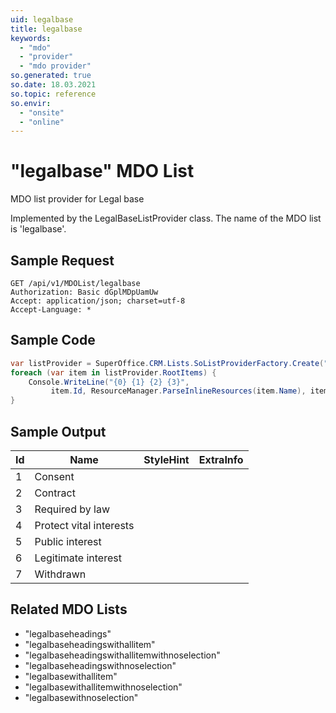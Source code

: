 ```yaml
---
uid: legalbase
title: legalbase
keywords:
  - "mdo"
  - "provider"
  - "mdo provider"
so.generated: true
so.date: 18.03.2021
so.topic: reference
so.envir:
  - "onsite"
  - "online"
---
```


# "legalbase" MDO List
MDO list provider for Legal base



Implemented by the <see cref="T:SuperOffice.CRM.Lists.LegalBaseListProvider">LegalBaseListProvider</see> class.
The name of the MDO list is 'legalbase'.




## Sample Request

```http!
GET /api/v1/MDOList/legalbase
Authorization: Basic dGplMDpUamUw
Accept: application/json; charset=utf-8
Accept-Language: *

```

## Sample Code
```cs
var listProvider = SuperOffice.CRM.Lists.SoListProviderFactory.Create("legalbase", forceFlatList: true);
foreach (var item in listProvider.RootItems) {
    Console.WriteLine("{0} {1} {2} {3}", 
         item.Id, ResourceManager.ParseInlineResources(item.Name), item.StyleHint, item.ExtraInfo);
}
```

## Sample Output

|Id   | Name  |StyleHint|ExtraInfo |
| --- | ----- | ------- | -------- |
|1|Consent|||
|2|Contract|||
|3|Required by law|||
|4|Protect vital interests|||
|5|Public interest|||
|6|Legitimate interest|||
|7|Withdrawn|||


## Related MDO Lists

* "legalbaseheadings"
* "legalbaseheadingswithallitem"
* "legalbaseheadingswithallitemwithnoselection"
* "legalbaseheadingswithnoselection"
* "legalbasewithallitem"
* "legalbasewithallitemwithnoselection"
* "legalbasewithnoselection"
